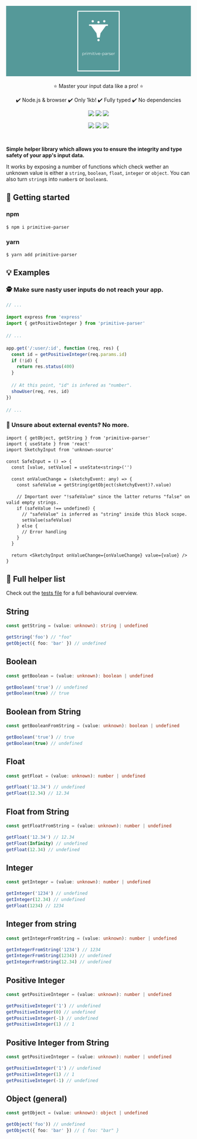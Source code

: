 ![This is an image](./assets/heading.svg)

<p align="center">⭐ Master your input data like a pro! ⭐</p>

<p align="center">
  ✔️ Node.js & browser ✔️ Only 1kb! ✔️ Fully typed ✔️ No dependencies  
</p>

<p align="center">
  <img src="https://img.shields.io/bundlephobia/min/primitive-parser" />
  <img src="https://img.shields.io/github/license/horatiuvlad/primitive-parser" />
  <img src="https://img.shields.io/npm/v/primitive-parser?color=green&label=version" />
</p>

<p align="center">
  <img src="https://github.com/horatiuvlad/primitive-parser/actions/workflows/test.yml/badge.svg" />
  <img src="https://github.com/horatiuvlad/primitive-parser/actions/workflows/publish.yml/badge.svg" />
  <img src="https://img.shields.io/codecov/c/github/horatiuvlad/primitive-parser" />
</p>

<br />

**Simple helper library which allows you to ensure the integrity and type safety of your app's input data.**

It works by exposing a number of functions which check wether an unknown value is either a `string`, `boolean`, `float`, `integer` or `object`. You can also turn `string`s into `number`s or `boolean`s.

## :rocket: Getting started

### npm

    $ npm i primitive-parser

### yarn

    $ yarn add primitive-parser

## :bulb: Examples

### 🕵 Make sure nasty user inputs do not reach your app.

```ts
// ...

import express from 'express'
import { getPositiveInteger } from 'primitive-parser'

// ...

app.get('/:user/:id', function (req, res) {
  const id = getPositiveInteger(req.params.id)
  if (!id) {
    return res.status(400)
  }

  // At this point, "id" is infered as "number".
  showUser(req, res, id)
})

// ...
```

### 🧛 Unsure about external events? No more.

```tsx
import { getObject, getString } from 'primitive-parser'
import { useState } from 'react'
import SketchyInput from 'unknown-source'

const SafeInput = () => {
  const [value, setValue] = useState<string>('')

  const onValueChange = (sketchyEvent: any) => {
    const safeValue = getString(getObject(sketchyEvent)?.value)

    // Important over "!safeValue" since the latter returns "false" on valid empty strings.
    if (safeValue !== undefined) {
      // "safeValue" is inferred as "string" inside this block scope.
      setValue(safeValue)
    } else {
      // Error handling
    }
  }

  return <SketchyInput onValueChange={onValueChange} value={value} />
}
```

## :beer: Full helper list

Check out the [tests file](./test/index.test.ts) for a full behavioural overview.

## String

```ts
const getString = (value: unknown): string | undefined
```

```ts
getString('foo') // "foo"
getObject({ foo: 'bar' }) // undefined
```

## Boolean

```ts
const getBoolean = (value: unknown): boolean | undefined
```

```ts
getBoolean('true') // undefined
getBoolean(true) // true
```

## Boolean from String

```ts
const getBooleanFromString = (value: unknown): boolean | undefined
```

```ts
getBoolean('true') // true
getBoolean(true) // undefined
```

## Float

```ts
const getFloat = (value: unknown): number | undefined
```

```ts
getFloat('12.34') // undefined
getFloat(12.34) // 12.34
```

## Float from String

```ts
const getFloatFromString = (value: unknown): number | undefined
```

```ts
getFloat('12.34') // 12.34
getFloat(Infinity) // undefined
getFloat(12.34) // undefined
```

## Integer

```ts
const getInteger = (value: unknown): number | undefined
```

```ts
getInteger('1234') // undefined
getInteger(12.34) // undefined
getFloat(1234) // 1234
```

## Integer from string

```ts
const getIntegerFromString = (value: unknown): number | undefined
```

```ts
getIntegerFromString('1234') // 1234
getIntegerFromString(1234)) // undefined
getIntegerFromString(12.34) // undefined
```

## Positive Integer

```ts
const getPositiveInteger = (value: unknown): number | undefined
```

```ts
getPositiveInteger('1') // undefined
getPositiveInteger(0) // undefined
getPositiveInteger(-1) // undefined
getPositiveInteger(1) // 1
```

## Positive Integer from String

```ts
const getPositiveInteger = (value: unknown): number | undefined
```

```ts
getPositiveInteger('1') // undefined
getPositiveInteger(1) // 1
getPositiveInteger(-1) // undefined
```

## Object (general)

```ts
const getObject = (value: unknown): object | undefined
```

```ts
getObject('foo')) // undefined
getObject({ foo: 'bar' }) // { foo: "bar" }
```
